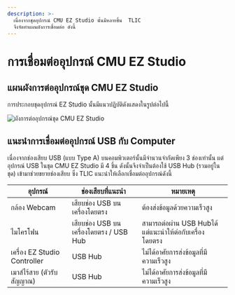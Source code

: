 ```yaml
---
description: >-
  เนื่องจากชุดอุปกรณ์ CMU EZ Studio นั้นมีหลายชิ้น  TLIC
  จึงจัดทำแผนผังการเชื่อมต่อ ดังนี้
---
```


# การเชื่อมต่ออุปกรณ์ CMU EZ Studio

## แผนผังการต่ออุปกรณ์ชุด CMU EZ Studio

&#x20;         การประกอบชุดอุปกรณ์ EZ Studio นั้นมีแนวปฏิบัติดังแสดงในรูปต่อไปนี้

![ผังการต่ออุปกรณ์ชุด CMU EZ Studio](https://gblobscdn.gitbook.com/assets%2F-MacQbJEhin4rokH3Cup%2F-MacQdHydu3jG3VkxbdZ%2F-MacR4q8EDNT64MSz7aW%2Fimage.png?alt=media\&token=39f89433-f6cd-47d2-8e16-ab91cd5cb67e)

## แนะนำการเชื่อมต่ออุปกรณ์ USB กับ Computer <a href="usb" id="usb"></a>

&#x20;         เนื่องจากช่องเสียบ USB (แบบ Type A) บนคอมพิวเตอร์นั้นมีจำนวนจำกัดเพียง 3 ช่องเท่านั้น แต่อุปกรณ์ USB ในชุด CMU EZ Studio มี 4 ชิ้น ดังนั้นจึงจำเป็นต้องใช้ USB Hub (รวมอยู่ในชุด) เข้ามาช่วยขยายช่องเสียบ ซึ่ง TLIC แนะนำให้เลือกเชื่อมต่ออุปกรณ์ดังนี้

| อุปกรณ์                      | ช่องเสียบที่แนะนำ                       | หมายเหตุ                                                |
| ---------------------------- | --------------------------------------- | ------------------------------------------------------- |
| กล้อง Webcam                 | เสียบช่อง USB บนเครื่องโดยตรง           | ต้องส่งข้อมูลด้วยความเร็วสูง                            |
| ไมโครโฟน                     | เสียบช่อง USB บนเครื่องโดยตรง / USB Hub | สามารถต่อผ่าน USB Hubได้ แต่แนะนำให้ต่อกับเครื่องโดยตรง |
| เครื่อง EZ Studio Controller | USB Hub                                 | ไม่ได้อาศัยการส่งข้อมูลที่มีความเร็วสูง                 |
| เมาส์ไร้สาย (ตัวรับสัญญาณ)   | USB Hub                                 | ไม่ได้อาศัยการส่งข้อมูลที่มีความเร็วสูง                 |

